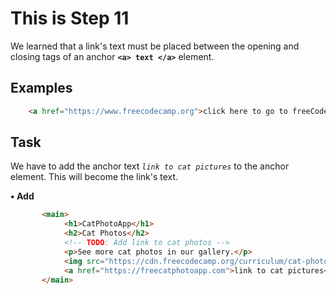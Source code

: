 # This is Step 11

We learned that a link's text must be placed between the opening and closing tags of an anchor **`<a> text </a>`** element.

## Examples

```HTML
    <a href="https://www.freecodecamp.org">click here to go to freeCodeCamp.org</a>
```

## Task

We have to add the anchor text *`link to cat pictures`* to the anchor element. This will become the link's text.

**• Add**

```HTML
       <main>
            <h1>CatPhotoApp</h1>
            <h2>Cat Photos</h2>
            <!-- TODO: Add link to cat photos -->
            <p>See more cat photos in our gallery.</p>
            <img src="https://cdn.freecodecamp.org/curriculum/cat-photo-app/relaxing-cat.jpg" alt="A cute orange cat lying on its back">
            <a href="https://freecatphotoapp.com">link to cat pictures</a>     
       </main>
```
